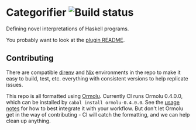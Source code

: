 # Categorifier ![Build status](https://github.com/con-kitty/categorifier/actions/workflows/ci.yml/badge.svg?branch=master)

Defining novel interpretations of Haskell programs.

You probably want to look at the [plugin README](./plugin/README.md).

## Contributing

There are compatible [direnv](https://direnv.net/) and [Nix](https://nixos.org/manual/nix/stable/) environments in the repo to make it easy to build, test, etc. everything with consistent versions to help replicate issues.

This repo is all formatted using [Ormolu](https://github.com/tweag/ormolu). Currently CI runs Ormolu 0.4.0.0, which can be installed by `cabal install ormolu-0.4.0.0`. See the [usage notes](https://github.com/tweag/ormolu#usage) for how to best integrate it with your workflow. But don't let Ormolu get in the way of contributing - CI will catch the formatting, and we can help clean up anything.
